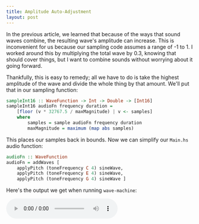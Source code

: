```yaml
---
title: Amplitude Auto-Adjustment
layout: post
---
```


In the previous article, we learned that because of the ways that sound waves combine, the resulting wave's amplitude can increase. This is
inconvenient for us because our sampling code assumes a range of -1 to 1. I worked around this by multiplying the total wave by 0.3, knowing that
should cover things, but I want to combine sounds without worrying about it going forward.

Thankfully, this is easy to remedy; all we have to do is take the highest amplitude of the wave and divide the whole thing by that amount. We'll
put that in our sampling function:

```haskell
sampleInt16 :: WaveFunction -> Int -> Double -> [Int16]
sampleInt16 audioFn frequency duration = 
    [floor (v * 32767.5 / maxMagnitude) | v <- samples]
    where 
        samples = sample audioFn frequency duration
        maxMagnitude = maximum (map abs samples)
```

This places our samples back in bounds. Now we can simplify our `Main.hs` audio function:

```haskell
audioFn :: WaveFunction
audioFn = addWaves [
    applyPitch (toneFrequency C 4) sineWave,
    applyPitch (toneFrequency E 4) sineWave,
    applyPitch (toneFrequency G 4) sineWave ]
```

Here's the output we get when running `wave-machine`:

<audio src="{{site.url}}/audio/amp-adjusted.wav" controls/>

To see the code for this article, check out the [article-4](https://github.com/apoco/wave-machine/tree/article-4) branch.

Next, I'm going to going to add *sequencing* to my experiment code.
